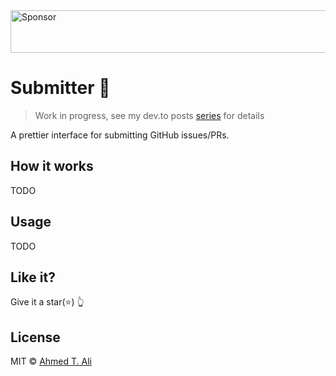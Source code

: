 <a target='_blank' rel='nofollow' href='https://app.codesponsor.io/link/yF8xMRYKxBs3t9VeMWabeRrx/ahmed-taj/submitter'>
  <img alt='Sponsor' width='888' height='68' src='https://app.codesponsor.io/embed/yF8xMRYKxBs3t9VeMWabeRrx/ahmed-taj/submitter.svg' />
</a>


# Submitter 🤖

> Work in progress, see my dev.to posts [series](https://dev.to/ahmedtaj/idea-to-build-submission-friendly-projects-intro-2dc) for details

A prettier interface for submitting GitHub issues/PRs.

## How it works

TODO

## Usage

TODO

## Like it?

Give it a star(:star:) :point_up_2:

## License

MIT © [Ahmed T. Ali](https://github.com/ahmed-taj)
